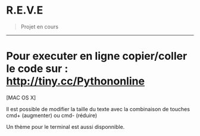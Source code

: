 # R.E.V.E
> Projet en cours
---------------
Pour executer en ligne copier/coller le code sur :
http://tiny.cc/Pythononline
=
[MAC OS X]

Il est possible de modifier la taille du texte avec la combinaison de touches cmd+ (augmenter) ou cmd- (réduire)

Un thème pour le terminal est aussi disponnible.
